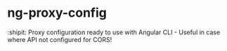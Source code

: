 # ng-proxy-config
:shipit: Proxy configuration ready to use with Angular CLI - Useful in case where API not configured for CORS!
